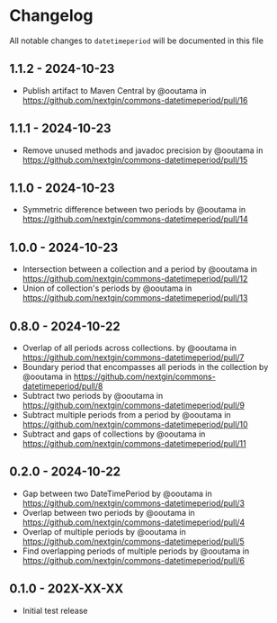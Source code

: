 # Changelog

All notable changes to `datetimeperiod` will be documented in this file

## 1.1.2 - 2024-10-23

* Publish artifact to Maven Central by @ooutama in https://github.com/nextgin/commons-datetimeperiod/pull/16

## 1.1.1 - 2024-10-23

* Remove unused methods and javadoc precision by @ooutama in https://github.com/nextgin/commons-datetimeperiod/pull/15

## 1.1.0 - 2024-10-23

* Symmetric difference between two periods by @ooutama in https://github.com/nextgin/commons-datetimeperiod/pull/14

## 1.0.0 - 2024-10-23

* Intersection between a collection and a period by @ooutama in https://github.com/nextgin/commons-datetimeperiod/pull/12
* Union of collection's periods by @ooutama in https://github.com/nextgin/commons-datetimeperiod/pull/13

## 0.8.0 - 2024-10-22

* Overlap of all periods across collections. by @ooutama in https://github.com/nextgin/commons-datetimeperiod/pull/7
* Boundary period that encompasses all periods in the collection by @ooutama in https://github.com/nextgin/commons-datetimeperiod/pull/8
* Subtract two periods by @ooutama in https://github.com/nextgin/commons-datetimeperiod/pull/9
* Subtract multiple periods from a period by @ooutama in https://github.com/nextgin/commons-datetimeperiod/pull/10
* Subtract and gaps of collections by @ooutama in https://github.com/nextgin/commons-datetimeperiod/pull/11

## 0.2.0 - 2024-10-22

* Gap between two DateTimePeriod by @ooutama in https://github.com/nextgin/commons-datetimeperiod/pull/3
* Overlap between two periods by @ooutama in https://github.com/nextgin/commons-datetimeperiod/pull/4
* Overlap of multiple periods by @ooutama in https://github.com/nextgin/commons-datetimeperiod/pull/5
* Find overlapping periods of multiple periods by @ooutama in https://github.com/nextgin/commons-datetimeperiod/pull/6

## 0.1.0 - 202X-XX-XX

- Initial test release
